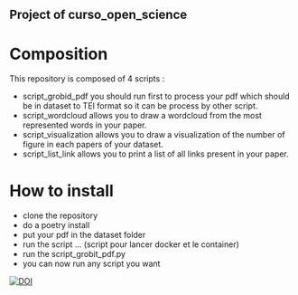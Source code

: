 ## Project of curso_open_science
# Composition
This repository is composed of 4 scripts :
- script_grobid_pdf you should run first to process your pdf which should be in dataset to TEI format so it can be process by other script.
- script_wordcloud allows you to draw a wordcloud from the most represented words in your paper.
- script_visualization allows you to draw a visualization of the number of figure in each papers of your dataset.
- script_list_link allows you to print a list of all links present in your paper.

# How to install 
- clone the repository 
- do a poetry install
- put your pdf in the dataset folder
- run the script ... (script pour lancer docker et le container)
- run the script_grobit_pdf.py 
- you can now run any script you want


[![DOI](https://zenodo.org/badge/753142842.svg)](https://zenodo.org/doi/10.5281/zenodo.10712488)
